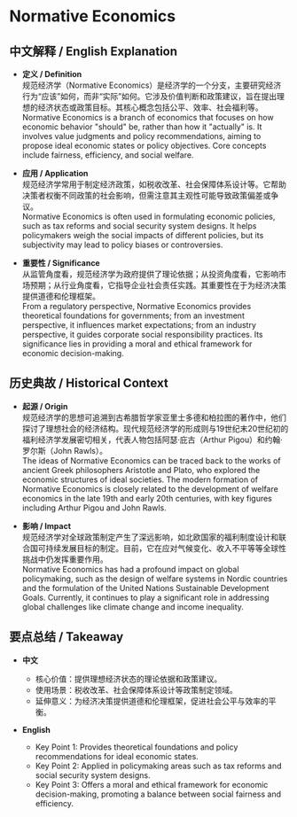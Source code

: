 # Normative Economics

## 中文解释 / English Explanation

* **定义 / Definition**  
  规范经济学（Normative Economics）是经济学的一个分支，主要研究经济行为“应该”如何，而非“实际”如何。它涉及价值判断和政策建议，旨在提出理想的经济状态或政策目标。其核心概念包括公平、效率、社会福利等。  
  Normative Economics is a branch of economics that focuses on how economic behavior "should" be, rather than how it "actually" is. It involves value judgments and policy recommendations, aiming to propose ideal economic states or policy objectives. Core concepts include fairness, efficiency, and social welfare.

* **应用 / Application**  
  规范经济学常用于制定经济政策，如税收改革、社会保障体系设计等。它帮助决策者权衡不同政策的社会影响，但需注意其主观性可能导致政策偏差或争议。  
  Normative Economics is often used in formulating economic policies, such as tax reforms and social security system designs. It helps policymakers weigh the social impacts of different policies, but its subjectivity may lead to policy biases or controversies.

* **重要性 / Significance**  
  从监管角度看，规范经济学为政府提供了理论依据；从投资角度看，它影响市场预期；从行业角度看，它指导企业社会责任实践。其重要性在于为经济决策提供道德和伦理框架。  
  From a regulatory perspective, Normative Economics provides theoretical foundations for governments; from an investment perspective, it influences market expectations; from an industry perspective, it guides corporate social responsibility practices. Its significance lies in providing a moral and ethical framework for economic decision-making.

## 历史典故 / Historical Context

* **起源 / Origin**  
  规范经济学的思想可追溯到古希腊哲学家亚里士多德和柏拉图的著作中，他们探讨了理想社会的经济结构。现代规范经济学的形成则与19世纪末20世纪初的福利经济学发展密切相关，代表人物包括阿瑟·庇古（Arthur Pigou）和约翰·罗尔斯（John Rawls）。  
  The ideas of Normative Economics can be traced back to the works of ancient Greek philosophers Aristotle and Plato, who explored the economic structures of ideal societies. The modern formation of Normative Economics is closely related to the development of welfare economics in the late 19th and early 20th centuries, with key figures including Arthur Pigou and John Rawls.

* **影响 / Impact**  
  规范经济学对全球政策制定产生了深远影响，如北欧国家的福利制度设计和联合国可持续发展目标的制定。目前，它在应对气候变化、收入不平等等全球性挑战中仍发挥重要作用。  
  Normative Economics has had a profound impact on global policymaking, such as the design of welfare systems in Nordic countries and the formulation of the United Nations Sustainable Development Goals. Currently, it continues to play a significant role in addressing global challenges like climate change and income inequality.

## 要点总结 / Takeaway

* **中文**  
  - 核心价值：提供理想经济状态的理论依据和政策建议。  
  - 使用场景：税收改革、社会保障体系设计等政策制定领域。  
  - 延伸意义：为经济决策提供道德和伦理框架，促进社会公平与效率的平衡。

* **English**  
  - Key Point 1: Provides theoretical foundations and policy recommendations for ideal economic states.  
  - Key Point 2: Applied in policymaking areas such as tax reforms and social security system designs.  
  - Key Point 3: Offers a moral and ethical framework for economic decision-making, promoting a balance between social fairness and efficiency.